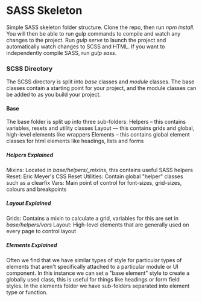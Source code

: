 # SASS Skeleton

Simple SASS skeleton folder structure. Clone the repo, then run *npm install*. You will then be able to run gulp commands to compile and watch any changes to the project. Run *gulp serve* to launch the project and automatically watch changes to SCSS and HTML. If you want to independently compile SASS, run *gulp sass*.

### SCSS Directory
The SCSS directory is split into *base* classes and *module* classes. The base classes contain a starting point for your project, and the module classes can be added to as you build your project.

#### Base
The base folder is split up into three sub-folders:
	Helpers  – this contains variables, resets and utility classes
	Layout	 — this contains grids and global, high-level elements like wrappers
	Elements – this contains global element classes for html elements like headings, lists and forms

##### Helpers Explained
Mixins: Located in *base/helpers/_mixins*, this contains useful SASS helpers
Reset: Eric Meyer's CSS Reset
Utilities: Contain global "helper" classes such as a clearfix
Vars: Main point of control for font-sizes, grid-sizes, colours and breakpoints

##### Layout Explained
Grids: Contains a mixin to calculate a grid, variables for this are set in *base/helpers/vars*
Layout: High-level elements that are generally used on every page to control layout

##### Elements Explained
Often we find that we have similar types of style for particular types of elements that aren't specifically attached to a particular module or UI component. In this instance we can set a "base element" style to create a globally used class, this is useful for things like headings or form field styles. In the elements folder we have sub-folders separated into element type or function.